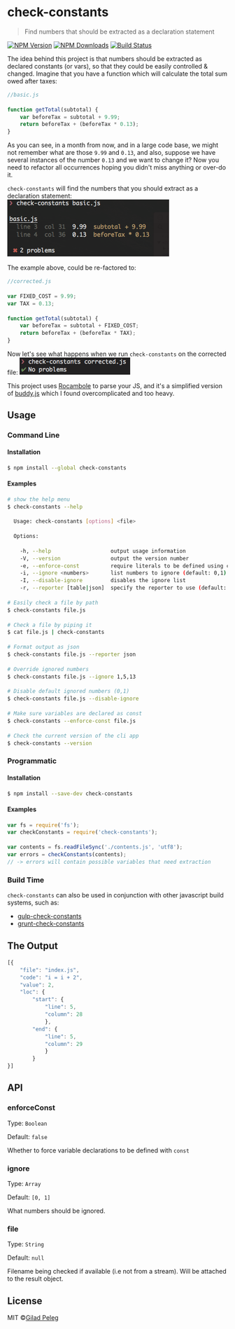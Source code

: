 # check-constants
> Find numbers that should be extracted as a declaration statement

[![NPM Version](http://img.shields.io/npm/v/check-constants.svg?style=flat)](https://npmjs.org/package/check-constants)
[![NPM Downloads](http://img.shields.io/npm/dm/check-constants.svg?style=flat)](https://npmjs.org/package/check-constants)
[![Build Status](http://img.shields.io/travis/pgilad/check-constants.svg?style=flat)](https://travis-ci.org/pgilad/check-constants)

The idea behind this project is that numbers should be extracted as declared constants (or vars), so that they could be easily controlled & changed.
Imagine that you have a function which will calculate the total sum owed after taxes:

```js
//basic.js

function getTotal(subtotal) {
    var beforeTax = subtotal + 9.99;
    return beforeTax + (beforeTax * 0.13);
}
```

As you can see, in a month from now, and in a large code base, we might not remember what are those `9.99` and `0.13`, and
also, suppose we have several instances of the number `0.13` and we want to change it? Now you need to refactor
all occurrences hoping you didn't miss anything or over-do it.

`check-constants` will find the numbers that you should extract as a declaration statement:
![Basic output example of check-constants](media/table-output.png)

The example above, could be re-factored to:

```js
//corrected.js

var FIXED_COST = 9.99;
var TAX = 0.13;

function getTotal(subtotal) {
    var beforeTax = subtotal + FIXED_COST;
    return beforeTax + (beforeTax * TAX);
}
```

Now let's see what happens when we run `check-constants` on the corrected file:
![Corrected output example of check-constants](media/corrected.png)

This project uses [Rocambole](https://github.com/millermedeiros/rocambole) to parse your JS,
and it's a simplified version of [buddy.js](https://github.com/danielstjules/buddy.js) which I found overcomplicated and too heavy.

## Usage

### Command Line

#### Installation

```bash
$ npm install --global check-constants
```

#### Examples

```bash
# show the help menu
$ check-constants --help

  Usage: check-constants [options] <file>

  Options:

    -h, --help                   output usage information
    -V, --version                output the version number
    -e, --enforce-const          require literals to be defined using const
    -i, --ignore <numbers>       list numbers to ignore (default: 0,1)
    -I, --disable-ignore         disables the ignore list
    -r, --reporter [table|json]  specify the reporter to use (default: table)

# Easily check a file by path
$ check-constants file.js

# Check a file by piping it
$ cat file.js | check-constants

# Format output as json
$ check-constants file.js --reporter json

# Override ignored numbers
$ check-constants file.js --ignore 1,5,13

# Disable default ignored numbers (0,1)
$ check-constants file.js --disable-ignore

# Make sure variables are declared as const
$ check-constants --enforce-const file.js

# Check the current version of the cli app
$ check-constants --version
```

### Programmatic

#### Installation

```bash
$ npm install --save-dev check-constants
```

#### Examples

```js
var fs = require('fs');
var checkConstants = require('check-constants');

var contents = fs.readFileSync('./contents.js', 'utf8');
var errors = checkConstants(contents);
// -> errors will contain possible variables that need extraction
```

### Build Time

`check-constants` can also be used in conjunction with other javascript build systems, such as:

* [gulp-check-constants](https://github.com/pgilad/gulp-check-constants)
* [grunt-check-constants](https://github.com/pgilad/grunt-check-constants)

## The Output
```js
[{
    "file": "index.js",
    "code": "i = i + 2",
    "value": 2,
    "loc": {
        "start": {
            "line": 5,
            "column": 28
            },
        "end": {
            "line": 5,
            "column": 29
            }
        }
}]
```

## API

### enforceConst

Type: `Boolean`

Default: `false`

Whether to force variable declarations to be defined with `const`

### ignore

Type: `Array`

Default: `[0, 1]`

What numbers should be ignored.

### file

Type: `String`

Default: `null`

Filename being checked if available (i.e not from a stream). Will be attached
to the result object.

## License

MIT ©[Gilad Peleg](http://giladpeleg.com)
